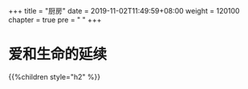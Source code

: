 +++
title = "厨房"
date = 2019-11-02T11:49:59+08:00
weight = 120100
chapter = true
pre = "<i class='fas fa-fish'></i> "
+++

# 爱和生命的延续

{{%children style="h2" %}}
